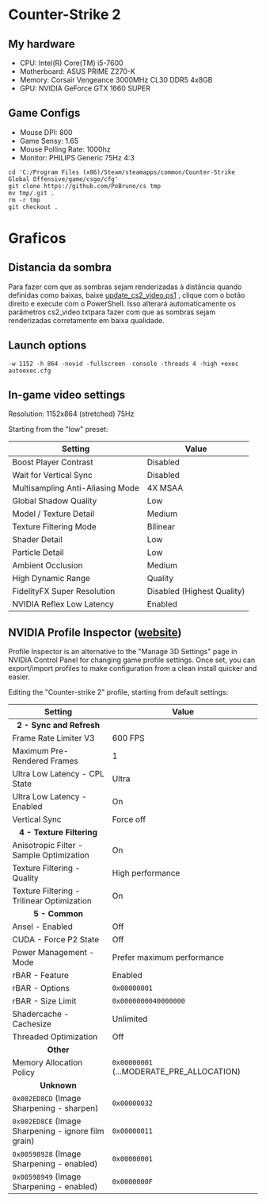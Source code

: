 # Counter-Strike 2
## My hardware
- CPU: Intel(R) Core(TM) i5-7600
- Motherboard: ASUS PRIME Z270-K
- Memory: Corsair Vengeance 3000MHz CL30 DDR5 4x8GB
- GPU: NVIDIA GeForce GTX 1660 SUPER

## Game Configs
- Mouse DPI: 800
- Game Sensy: 1.65
- Mouse Polling Rate: 1000hz
- Monitor: PHILIPS Generic 75Hz 4:3

```
cd 'C:/Program Files (x86)/Steam/steamapps/common/Counter-Strike Global Offensive/game/csgo/cfg'
git clone https://github.com/PoBruno/cs tmp
mv tmp/.git .
rm -r tmp
git checkout .
```

# Graficos
## Distancia da sombra
Para fazer com que as sombras sejam renderizadas à distância quando definidas como baixas, baixe [update_cs2_video.ps1](/update_cs2_video.ps1)
, clique com o botão direito e execute com o PowerShell. Isso alterará automaticamente os parâmetros cs2_video.txtpara fazer com que as sombras sejam renderizadas corretamente em baixa qualidade.


## Launch options
`-w 1152 -h 864 -novid -fullscreen -console -threads 4 -high +exec autoexec.cfg `

## In-game video settings
Resolution: 1152x864 (stretched) 75Hz

Starting from the "low" preset:

| Setting                          | Value                      |
|----------------------------------|----------------------------|
| Boost Player Contrast            | Disabled                   |
| Wait for Vertical Sync           | Disabled                   |
| Multisampling Anti-Aliasing Mode | 4X MSAA                    |
| Global Shadow Quality            | Low                        |
| Model / Texture Detail           | Medium                     |
| Texture Filtering Mode           | Bilinear                   |
| Shader Detail                    | Low                        |
| Particle Detail                  | Low                        |
| Ambient Occlusion                | Medium                     |
| High Dynamic Range               | Quality                    |
| FidelityFX Super Resolution      | Disabled (Highest Quality) |
| NVIDIA Reflex Low Latency        | Enabled                    |


## NVIDIA Profile Inspector ([website](https://nvidiaprofileinspector.com))
Profile Inspector is an alternative to the "Manage 3D Settings" page in NVIDIA Control Panel for changing game profile settings. Once set, you can export/import profiles to make configuration from a clean install quicker and easier.

Editing the "Counter-strike 2" profile, starting from default settings:

| Setting                          | Value                      |
|----------------------------------|----------------------------|
| <div align="center">**2 - Sync and Refresh**</div> |          |
| Frame Rate Limiter V3            | 600 FPS                    |
| Maximum Pre-Rendered Frames      | 1                          |
| Ultra Low Latency - CPL State    | Ultra                      |
| Ultra Low Latency - Enabled      | On                         |
| Vertical Sync                    | Force off                  |
| <div align="center">**4 - Texture Filtering**</div> |         |
| Anisotropic Filter - Sample Optimization | On                 |
| Texture Filtering - Quality      | High performance           |
| Texture Filtering - Trilinear Optimization | On               |
| <div align="center">**5 - Common**</div> |                    |
| Ansel - Enabled                  | Off                        |
| CUDA - Force P2 State            | Off                        |
| Power Management - Mode          | Prefer maximum performance |
| rBAR - Feature                   | Enabled                    |
| rBAR - Options                   | `0x00000001`               |
| rBAR - Size Limit                | `0x0000000040000000`       |
| Shadercache - Cachesize          | Unlimited                  |
| Threaded Optimization            | Off                        |
| <div align="center">**Other**</div> |                         |
| Memory Allocation Policy         | `0x00000001` (...MODERATE_PRE_ALLOCATION) |
| <div align="center">**Unknown**</div> |                       |
| `0x002ED8CD` (Image Sharpening - sharpen) | `0x00000032`      |
| `0x002ED8CE` (Image Sharpening - ignore film grain) | `0x00000011` |
| `0x00598928` (Image Sharpening - enabled) | `0x00000001`      |
| `0x00598949` (Image Sharpening - enabled) | `0x0000000F`      |

